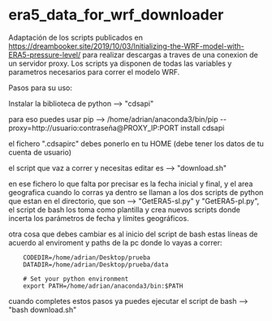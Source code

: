 # era5_data_for_wrf_downloader
Adaptación de los scripts publicados en https://dreambooker.site/2019/10/03/Initializing-the-WRF-model-with-ERA5-pressure-level/ para realizar descargas a traves de una conexion de un servidor proxy. Los scripts ya disponen de todas las variables y parametros necesarios para correr el modelo WRF.

Pasos para su uso:

Instalar la biblioteca de python --> "cdsapi"

para eso puedes usar pip --> /home/adrian/anaconda3/bin/pip --proxy=http://usuario:contraseña@PROXY_IP:PORT install cdsapi

el fichero ".cdsapirc" debes ponerlo en tu HOME (debe tener los datos de tu cuenta de usuario)

el script que vaz a correr y necesitas editar es --> "download.sh"

en ese fichero lo que falta por precisar es la fecha inicial y final, y el area geografica
cuando lo corras ya dentro se llaman a los dos scripts de python que estan en el directorio, que son --> "GetERA5-sl.py" y "GetERA5-pl.py", 
el script de bash los toma como plantilla y crea nuevos scripts donde incerta los parámetros de fecha y límites geográficos.

otra cosa que debes cambiar es al inicio del script de bash estas líneas de acuerdo al enviroment y paths de la pc donde lo vayas a correr:

        CODEDIR=/home/adrian/Desktop/prueba
        DATADIR=/home/adrian/Desktop/prueba/data

        # Set your python environment
        export PATH=/home/adrian/anaconda3/bin:$PATH

cuando completes estos pasos ya puedes ejecutar el script de bash --> "bash download.sh"



